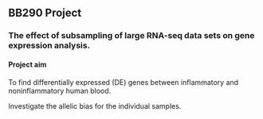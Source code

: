 ## BB290 Project
### The effect of subsampling of large RNA-seq data sets on gene expression analysis.

#### Project aim
To find differentially expressed (DE) genes between inflammatory and noninflammatory human blood.

Investigate the allelic bias for the individual samples.
